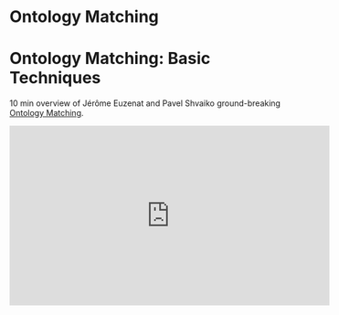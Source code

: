 # Ontology Matching

# Ontology Matching: Basic Techniques

10 min overview of Jérôme Euzenat and Pavel Shvaiko ground-breaking [Ontology Matching](https://link.springer.com/book/10.1007/978-3-642-38721-0).

<iframe width="560" height="315" src="https://www.youtube.com/embed/Jag9hHCZRj8" title="YouTube video player" frameborder="0" allow="accelerometer; autoplay; clipboard-write; encrypted-media; gyroscope; picture-in-picture" allowfullscreen></iframe>
